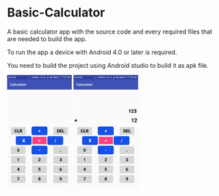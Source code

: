 # Basic-Calculator
A basic calculator app with the source code and every required files that are needed to build the app. 

To run the app a device with Android 4.0 or later is required.

You need to build the project using Android studio to build it as apk file. 

<a><img src="/Screens/Screenshot_2018-07-01-20-10-10-458_com.example.android.calculator.png" alt="Alt img" style="max-width:100%;" width="30%"></a> <a><img src="/Screens/Screenshot_2018-07-01-20-10-29-751_com.example.android.calculator.png" alt="Alt img" style="max-width:100%;" width="30%"></a>  

